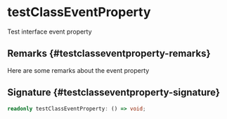# testClassEventProperty

Test interface event property

## Remarks {#testclasseventproperty-remarks}

Here are some remarks about the event property

## Signature {#testclasseventproperty-signature}

```typescript
readonly testClassEventProperty: () => void;
```